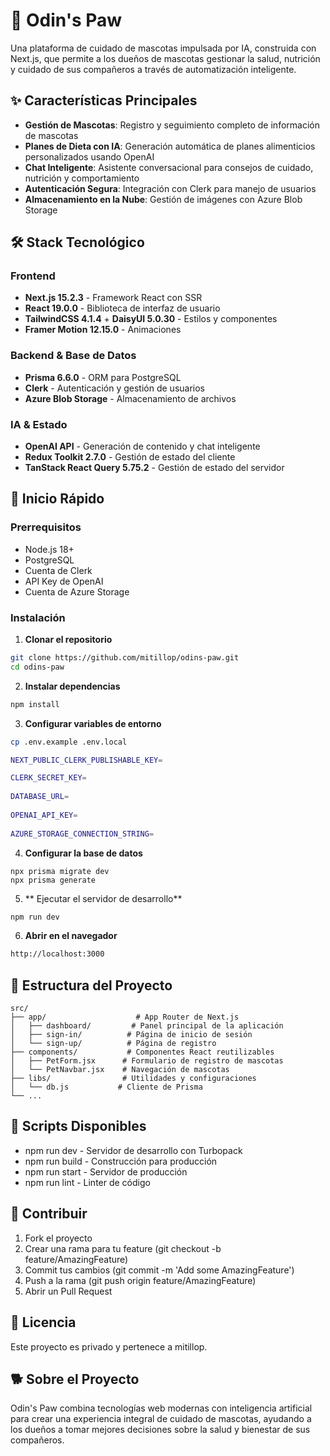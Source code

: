 # 🐾 Odin's Paw  
  
Una plataforma de cuidado de mascotas impulsada por IA, construida con Next.js, que permite a los dueños de mascotas gestionar la salud, nutrición y cuidado de sus compañeros a través de automatización inteligente.  
  
## ✨ Características Principales  
  
- **Gestión de Mascotas**: Registro y seguimiento completo de información de mascotas  
- **Planes de Dieta con IA**: Generación automática de planes alimenticios personalizados usando OpenAI  
- **Chat Inteligente**: Asistente conversacional para consejos de cuidado, nutrición y comportamiento  
- **Autenticación Segura**: Integración con Clerk para manejo de usuarios  
- **Almacenamiento en la Nube**: Gestión de imágenes con Azure Blob Storage  
  
## 🛠️ Stack Tecnológico  
  
### Frontend  
- **Next.js 15.2.3** - Framework React con SSR  
- **React 19.0.0** - Biblioteca de interfaz de usuario  
- **TailwindCSS 4.1.4** + **DaisyUI 5.0.30** - Estilos y componentes  
- **Framer Motion 12.15.0** - Animaciones  
  
### Backend & Base de Datos  
- **Prisma 6.6.0** - ORM para PostgreSQL  
- **Clerk** - Autenticación y gestión de usuarios  
- **Azure Blob Storage** - Almacenamiento de archivos  
  
### IA & Estado  
- **OpenAI API** - Generación de contenido y chat inteligente  
- **Redux Toolkit 2.7.0** - Gestión de estado del cliente  
- **TanStack React Query 5.75.2** - Gestión de estado del servidor  
  
## 🚀 Inicio Rápido  
  
### Prerrequisitos  
- Node.js 18+   
- PostgreSQL  
- Cuenta de Clerk  
- API Key de OpenAI  
- Cuenta de Azure Storage  
  
### Instalación  
  
1. **Clonar el repositorio**  
```bash  
git clone https://github.com/mitillop/odins-paw.git  
cd odins-paw
````
2. **Instalar dependencias**  
```bash
npm install
```
3. **Configurar variables de entorno**
```bash
cp .env.example .env.local
```
```bash
NEXT_PUBLIC_CLERK_PUBLISHABLE_KEY=  

CLERK_SECRET_KEY=  
  
DATABASE_URL=  
  
OPENAI_API_KEY=  
  
AZURE_STORAGE_CONNECTION_STRING=
```
4. **Configurar la base de datos**
```
npx prisma migrate dev  
npx prisma generate
```
5. ** Ejecutar el servidor de desarrollo**  
```bash
npm run dev
```
6. **Abrir en el navegador**
```bash
http://localhost:3000
``` 

## 📁 Estructura del Proyecto
```
src/  
├── app/                    # App Router de Next.js  
│   ├── dashboard/         # Panel principal de la aplicación  
│   ├── sign-in/          # Página de inicio de sesión  
│   └── sign-up/          # Página de registro  
├── components/           # Componentes React reutilizables  
│   ├── PetForm.jsx      # Formulario de registro de mascotas  
│   └── PetNavbar.jsx    # Navegación de mascotas  
├── libs/                # Utilidades y configuraciones  
│   └── db.js           # Cliente de Prisma  
└── ...  
```

## 🔧 Scripts Disponibles

* npm run dev - Servidor de desarrollo con Turbopack
* npm run build - Construcción para producción
* npm run start - Servidor de producción
* npm run lint - Linter de código


## 🤝 Contribuir

1. Fork el proyecto
2. Crear una rama para tu feature (git checkout -b feature/AmazingFeature)
3. Commit tus cambios (git commit -m 'Add some AmazingFeature')
4. Push a la rama (git push origin feature/AmazingFeature)
5. Abrir un Pull Request

## 📄 Licencia

Este proyecto es privado y pertenece a mitillop.

## 🐕 Sobre el Proyecto
Odin's Paw combina tecnologías web modernas con inteligencia artificial para crear una experiencia integral de cuidado de mascotas, ayudando a los dueños a tomar mejores decisiones sobre la salud y bienestar de sus compañeros.